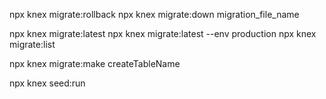<!-- DOWN -->
npx knex migrate:rollback
npx knex migrate:down migration_file_name

<!-- UP -->
npx knex migrate:latest
npx knex migrate:latest --env production
npx knex migrate:list

npx knex migrate:make createTableName

<!-- SEED -->
npx knex seed:run